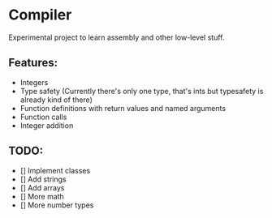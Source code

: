 # Compiler
Experimental project to learn assembly and other low-level stuff.

## Features:
- Integers
- Type safety (Currently there's only one type, that's ints but typesafety is already kind of there)
- Function definitions with return values and named arguments
- Function calls
- Integer addition
## TODO:
- [] Implement classes
- [] Add strings
- [] Add arrays
- [] More math
- [] More number types
